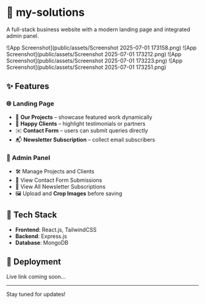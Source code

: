 # 💼 my-solutions

A full-stack business website with a modern landing page and integrated admin panel.

![App Screenshot](public/assets/Screenshot 2025-07-01 173158.png)
![App Screenshot](public/assets/Screenshot 2025-07-01 173212.png)
![App Screenshot](public/assets/Screenshot 2025-07-01 173223.png)
![App Screenshot](public/assets/Screenshot 2025-07-01 173251.png)





## ✨ Features

### 🌐 Landing Page
- 🧩 **Our Projects** – showcase featured work dynamically
- 🤝 **Happy Clients** – highlight testimonials or partners
- ✉️ **Contact Form** – users can submit queries directly
- 📬 **Newsletter Subscription** – collect email subscribers

### 🔐 Admin Panel
- 🛠️ Manage Projects and Clients
- 📄 View Contact Form Submissions
- 📧 View All Newsletter Subscriptions
- 🖼️ Upload and **Crop Images** before saving

## 🧰 Tech Stack
- **Frontend**: React.js, TailwindCSS
- **Backend**: Express.js
- **Database**: MongoDB

## 🚀 Deployment
Live link coming soon...

---

Stay tuned for updates!

